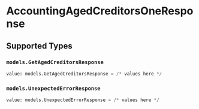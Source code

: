 # AccountingAgedCreditorsOneResponse


## Supported Types

### `models.GetAgedCreditorsResponse`

```python
value: models.GetAgedCreditorsResponse = /* values here */
```

### `models.UnexpectedErrorResponse`

```python
value: models.UnexpectedErrorResponse = /* values here */
```

